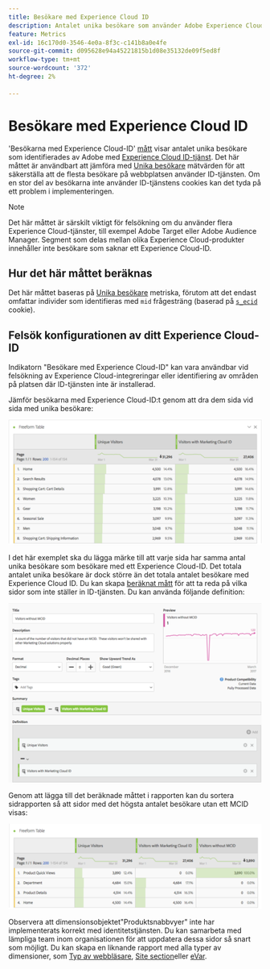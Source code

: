 ```yaml
---
title: Besökare med Experience Cloud ID
description: Antalet unika besökare som använder Adobe Experience Cloud ID-tjänsten.
feature: Metrics
exl-id: 16c170d0-3546-4e0a-8f3c-c141b8a0e4fe
source-git-commit: d095628e94a45221815b1d08e35132de09f5ed8f
workflow-type: tm+mt
source-wordcount: '372'
ht-degree: 2%

---
```


# Besökare med Experience Cloud ID

&#39;Besökarna med Experience Cloud-ID&#39; [mått](overview.md) visar antalet unika besökare som identifierades av Adobe med [Experience Cloud ID-tjänst](https://experienceleague.adobe.com/docs/id-service/using/home.html). Det här måttet är användbart att jämföra med [Unika besökare](unique-visitors.md) mätvärden för att säkerställa att de flesta besökare på webbplatsen använder ID-tjänsten. Om en stor del av besökarna inte använder ID-tjänstens cookies kan det tyda på ett problem i implementeringen.

>[!NOTE]
>
>Det här måttet är särskilt viktigt för felsökning om du använder flera Experience Cloud-tjänster, till exempel Adobe Target eller Adobe Audience Manager. Segment som delas mellan olika Experience Cloud-produkter innehåller inte besökare som saknar ett Experience Cloud-ID.

## Hur det här måttet beräknas

Det här måttet baseras på [Unika besökare](unique-visitors.md) metriska, förutom att det endast omfattar individer som identifieras med `mid` frågesträng (baserad på [`s_ecid`](https://experienceleague.adobe.com/docs/core-services/interface/ec-cookies/cookies-analytics.html) cookie).

## Felsök konfigurationen av ditt Experience Cloud-ID

Indikatorn &quot;Besökare med Experience Cloud-ID&quot; kan vara användbar vid felsökning av Experience Cloud-integreringar eller identifiering av områden på platsen där ID-tjänsten inte är installerad.

Jämför besökarna med Experience Cloud-ID:t genom att dra dem sida vid sida med unika besökare:

![Unik besökarjämförelse](assets/metric-mcvid1.png)

I det här exemplet ska du lägga märke till att varje sida har samma antal unika besökare som besökare med ett Experience Cloud-ID. Det totala antalet unika besökare är dock större än det totala antalet besökare med Experience Cloud ID. Du kan skapa [beräknat mått](../c-calcmetrics/cm-overview.md) för att ta reda på vilka sidor som inte ställer in ID-tjänsten. Du kan använda följande definition:

![Beräknad måttdefinition](assets/metric-mcvid2.png)

Genom att lägga till det beräknade måttet i rapporten kan du sortera sidrapporten så att sidor med det högsta antalet besökare utan ett MCID visas:

![Sidor utan ID-tjänst](assets/metric-mcvid3.png)

Observera att dimensionsobjektet&quot;Produktsnabbvyer&quot; inte har implementerats korrekt med identitetstjänsten. Du kan samarbeta med lämpliga team inom organisationen för att uppdatera dessa sidor så snart som möjligt. Du kan skapa en liknande rapport med alla typer av dimensioner, som [Typ av webbläsare](../dimensions/browser-type.md), [Site section](../dimensions/site-section.md)eller [eVar](../dimensions/evar.md).
